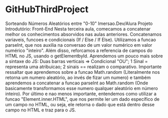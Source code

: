 # GitHubThirdProject
Sorteando Números Aleatórios entre "0-10"
Imersao.Dev/Alura 
Projeto Introdutório: Front-End
Nesta terceira aula, comecamos a concatenar melhor os conhecimentos absorvidos nas aulas anteriores.
Concatenamos variaveis, funcoes e condicionais (If / Else / If Else).
Utilizamos a funcao parseInt, que nos auxilia na conversao de um valor numérico em valor numérico "inteiro".
Além disso, reforcamos a referencia de campos do HTML no JS, usando o getElementbyId.
Aprendemos um pouco mais sobre a sintaxe do JS:
Duas barras verticais => Condicional "OU"; 1 Sinal = representa uma atribuicao; 2 sinais == realizam o comparativo.
Importante ressaltar que aprendemos sobre a funcao Math.random (Literalmente nos retorna um numero aleatório, ao invés de fizar um numero) 
e também aprendemos a concatenar a funcao parseInt ao Math.random (Onde basicamente transformamos esse numero qualquer aleatório em número inteiro).
Por último e nao menos importante, entendemos como utilizar a funcao "Element.inner.HTML", que nos permite ler um dado específico de um campo no HTML, ou seja, 
ele retorna o dado que está dentro desse campo no HTML e traz para o JS.
